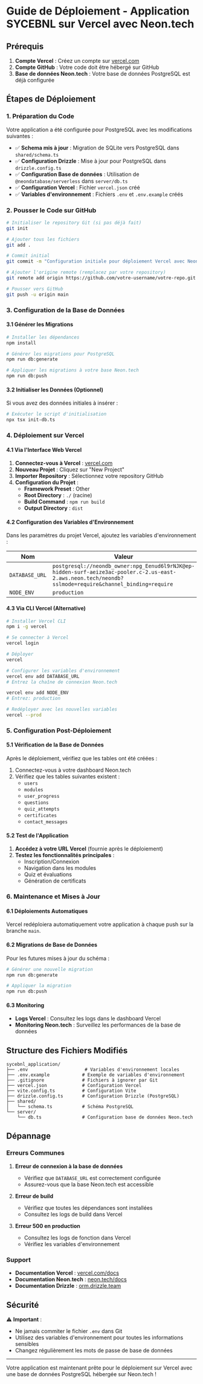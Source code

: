 # Guide de Déploiement - Application SYCEBNL sur Vercel avec Neon.tech

## Prérequis

1. **Compte Vercel** : Créez un compte sur [vercel.com](https://vercel.com)
2. **Compte GitHub** : Votre code doit être hébergé sur GitHub
3. **Base de données Neon.tech** : Votre base de données PostgreSQL est déjà configurée

## Étapes de Déploiement

### 1. Préparation du Code

Votre application a été configurée pour PostgreSQL avec les modifications suivantes :

- ✅ **Schema mis à jour** : Migration de SQLite vers PostgreSQL dans `shared/schema.ts`
- ✅ **Configuration Drizzle** : Mise à jour pour PostgreSQL dans `drizzle.config.ts`
- ✅ **Configuration Base de données** : Utilisation de `@neondatabase/serverless` dans `server/db.ts`
- ✅ **Configuration Vercel** : Fichier `vercel.json` créé
- ✅ **Variables d'environnement** : Fichiers `.env` et `.env.example` créés

### 2. Pousser le Code sur GitHub

```bash
# Initialiser le repository Git (si pas déjà fait)
git init

# Ajouter tous les fichiers
git add .

# Commit initial
git commit -m "Configuration initiale pour déploiement Vercel avec Neon.tech"

# Ajouter l'origine remote (remplacez par votre repository)
git remote add origin https://github.com/votre-username/votre-repo.git

# Pousser vers GitHub
git push -u origin main
```

### 3. Configuration de la Base de Données

#### 3.1 Générer les Migrations

```bash
# Installer les dépendances
npm install

# Générer les migrations pour PostgreSQL
npm run db:generate

# Appliquer les migrations à votre base Neon.tech
npm run db:push
```

#### 3.2 Initialiser les Données (Optionnel)

Si vous avez des données initiales à insérer :

```bash
# Exécuter le script d'initialisation
npx tsx init-db.ts
```

### 4. Déploiement sur Vercel

#### 4.1 Via l'Interface Web Vercel

1. **Connectez-vous à Vercel** : [vercel.com](https://vercel.com)
2. **Nouveau Projet** : Cliquez sur "New Project"
3. **Importer Repository** : Sélectionnez votre repository GitHub
4. **Configuration du Projet** :
   - **Framework Preset** : Other
   - **Root Directory** : `./` (racine)
   - **Build Command** : `npm run build`
   - **Output Directory** : `dist`

#### 4.2 Configuration des Variables d'Environnement

Dans les paramètres du projet Vercel, ajoutez les variables d'environnement :

| Nom | Valeur |
|-----|--------|
| `DATABASE_URL` | `postgresql://neondb_owner:npg_Eenud6l9rNJK@ep-hidden-surf-aeize3ac-pooler.c-2.us-east-2.aws.neon.tech/neondb?sslmode=require&channel_binding=require` |
| `NODE_ENV` | `production` |

#### 4.3 Via CLI Vercel (Alternative)

```bash
# Installer Vercel CLI
npm i -g vercel

# Se connecter à Vercel
vercel login

# Déployer
vercel

# Configurer les variables d'environnement
vercel env add DATABASE_URL
# Entrez la chaîne de connexion Neon.tech

vercel env add NODE_ENV
# Entrez: production

# Redéployer avec les nouvelles variables
vercel --prod
```

### 5. Configuration Post-Déploiement

#### 5.1 Vérification de la Base de Données

Après le déploiement, vérifiez que les tables ont été créées :

1. Connectez-vous à votre dashboard Neon.tech
2. Vérifiez que les tables suivantes existent :
   - `users`
   - `modules`
   - `user_progress`
   - `questions`
   - `quiz_attempts`
   - `certificates`
   - `contact_messages`

#### 5.2 Test de l'Application

1. **Accédez à votre URL Vercel** (fournie après le déploiement)
2. **Testez les fonctionnalités principales** :
   - Inscription/Connexion
   - Navigation dans les modules
   - Quiz et évaluations
   - Génération de certificats

### 6. Maintenance et Mises à Jour

#### 6.1 Déploiements Automatiques

Vercel redéploiera automatiquement votre application à chaque push sur la branche `main`.

#### 6.2 Migrations de Base de Données

Pour les futures mises à jour du schéma :

```bash
# Générer une nouvelle migration
npm run db:generate

# Appliquer la migration
npm run db:push
```

#### 6.3 Monitoring

- **Logs Vercel** : Consultez les logs dans le dashboard Vercel
- **Monitoring Neon.tech** : Surveillez les performances de la base de données

## Structure des Fichiers Modifiés

```
sycebnl_application/
├── .env                     # Variables d'environnement locales
├── .env.example            # Exemple de variables d'environnement
├── .gitignore              # Fichiers à ignorer par Git
├── vercel.json             # Configuration Vercel
├── vite.config.ts          # Configuration Vite
├── drizzle.config.ts       # Configuration Drizzle (PostgreSQL)
├── shared/
│   └── schema.ts           # Schéma PostgreSQL
└── server/
    └── db.ts               # Configuration base de données Neon.tech
```

## Dépannage

### Erreurs Communes

1. **Erreur de connexion à la base de données**
   - Vérifiez que `DATABASE_URL` est correctement configurée
   - Assurez-vous que la base Neon.tech est accessible

2. **Erreur de build**
   - Vérifiez que toutes les dépendances sont installées
   - Consultez les logs de build dans Vercel

3. **Erreur 500 en production**
   - Consultez les logs de fonction dans Vercel
   - Vérifiez les variables d'environnement

### Support

- **Documentation Vercel** : [vercel.com/docs](https://vercel.com/docs)
- **Documentation Neon.tech** : [neon.tech/docs](https://neon.tech/docs)
- **Documentation Drizzle** : [orm.drizzle.team](https://orm.drizzle.team)

## Sécurité

⚠️ **Important** : 
- Ne jamais commiter le fichier `.env` dans Git
- Utilisez des variables d'environnement pour toutes les informations sensibles
- Changez régulièrement les mots de passe de base de données

---

Votre application est maintenant prête pour le déploiement sur Vercel avec une base de données PostgreSQL hébergée sur Neon.tech !

